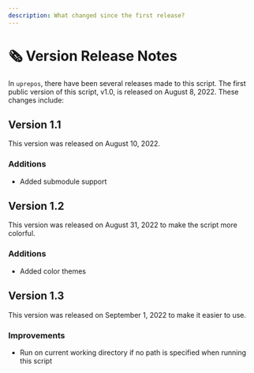 ```yaml
---
description: What changed since the first release?
---
```


# 🗞 Version Release Notes

In `uprepos`, there have been several releases made to this script. The first public version of this script, v1.0, is released on August 8, 2022. These changes include:

## Version 1.1

This version was released on August 10, 2022.

### Additions

* Added submodule support

## Version 1.2

This version was released on August 31, 2022 to make the script more colorful.

### Additions

* Added color themes

## Version 1.3

This version was released on September 1, 2022 to make it easier to use.

### Improvements

* Run on current working directory if no path is specified when running this script
